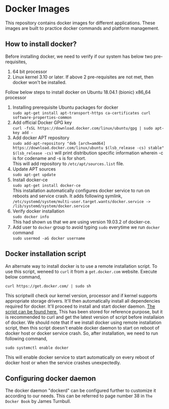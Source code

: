 # Docker Images
This repository contains docker images for different applications. These images are built to practice docker commands and platform management.

## How to install docker?
Before installing docker, we need to verify if our system has below two pre-requisites,
1. 64 bit processor
2. Linux kernel 3.10 or later.
If above 2 pre-requisites are not met, then docker won't be installed.

Follow below steps to install docker on Ubuntu 18.04.1 \(bionic\) x86_64 processor
1. Installing prerequisite Ubuntu packages for docker <br>
   `sudo apt-get install apt-transport-https ca-certificates curl software-properties-common`
2. Add official Docker GPG key <br>
   `curl -fsSL https://download.docker.com/linux/ubuntu/gpg | sudo apt-key add -`
3. Add docker APT repository <br>
   `sudo add-apt-repository "deb [arch=amd64] https://download.docker.com/linux/ubuntu $(lsb_release -cs) stable"` <br>
   `$(lsb_release -cs)` will print distribution specific information wherein -c is for codename and -s is for short. <br>
   This will add repository to `/etc/apt/sources.list` file.
4. Update APT sources <br>
   `sudo apt-get update`
5. Install docker-ce <br>
   `sudo apt-get install docker-ce` <br>
   This installation automatically configures docker service to run on reboots and service crash. It adds following symlink, <br>
   `/etc/systemd/system/multi-user.target.wants/docker.service -> /lib/systemd/system/docker.service`
6. Verify docker installation <br>
   `sudo docker info` <br>
   This had shown us that we are using version 19.03.2 of docker-ce.
7. Add user to `docker` group to avoid typing `sudo` everytime we run `docker` command <br>
   `sudo usermod -aG docker username`

## Docker installation script
An alternate way to install docker is to use a remote installation script. To use this script, weneed to `curl` it from a `get.docker.com` website. Execute below command,

`curl https://get.docker.com/ | sudo sh`

This scriptwill check our kernel version, processor and if kernel supports appropriate storage drivers. It'll then automatically install all dependencies required for docker. It'll proceed to install and start docker daemon. [The script can be found here.](./get-docker.sh) This has been stored for reference purpose, but it is recommended to curl and get the latest version of script before installaion of docker. We should note that if we install docker using remote installation script, then this script doesn't enable docker daemon to start on reboot of docker host or docker service crash. So, after installation, we need to run following command,

`sudo systemctl enable docker`

This will enable docker service to start automatically on every reboot of docker host or when the service crashes unexpectedly.

## Configuring docker daemon
The docker daemon "dockerd" can be configured further to customize it according to our needs. This can be referred to page number 38 in `The Docker Book` by James Turnbull.
